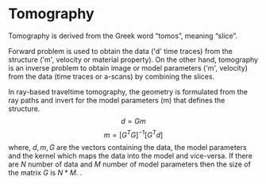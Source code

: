 # Tomography

Tomography is derived from the Greek word “tomos”, meaning “slice”. 

Forward problem is used to obtain the data ('d' time traces) from the structure ('m', velocity or material property). 
On the other hand, tomography is an inverse problem to obtain image or model parameters ('m', velocity) from the data (time traces or a-scans) by combining the slices.

In ray-based traveltime tomography, the geometry is formulated from the ray paths and invert for the model parameters (m) that defines the structure.
$$d=Gm$$
$$m = [G^T G]^{−1}[G^T d]$$
where, $d, m, G$ are the vectors containing the data, the model parameters and the kernel which maps the data into the model and vice-versa. If there are $N$
number of data and $M$ number of model parameters then the size of the matrix $G$ is $N*M$.
.



